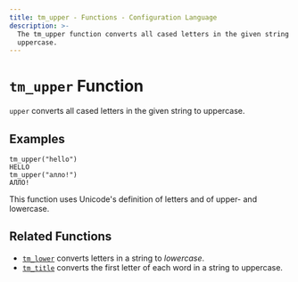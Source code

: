 ```yaml
---
title: tm_upper - Functions - Configuration Language
description: >-
  The tm_upper function converts all cased letters in the given string to
  uppercase.
---
```


# `tm_upper` Function

`upper` converts all cased letters in the given string to uppercase.

## Examples

```
tm_upper("hello")
HELLO
tm_upper("алло!")
АЛЛО!
```

This function uses Unicode's definition of letters and of upper- and lowercase.

## Related Functions

* [`tm_lower`](./tm_lower.md) converts letters in a string to _lowercase_.
* [`tm_title`](./tm_title.md) converts the first letter of each word in a string to uppercase.
